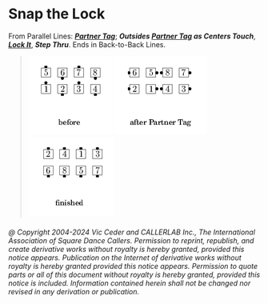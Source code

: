 
# Snap the Lock

From Parallel Lines:
***[Partner Tag](../a1/partner_tag.md)***;
***Outsides [Partner Tag](../a1/partner_tag.md)
as Centers Touch***,
***[Lock It](../a1/lock_it.md)***,
***Step Thru***.
Ends in Back-to-Back Lines.

> 
> ![alt](snap_the_lock-1.png)
> ![alt](snap_the_lock-2.png)
> ![alt](snap_the_lock-3.png)
> 

###### @ Copyright 2004-2024 Vic Ceder and CALLERLAB Inc., The International Association of Square Dance Callers. Permission to reprint, republish, and create derivative works without royalty is hereby granted, provided this notice appears. Publication on the Internet of derivative works without royalty is hereby granted provided this notice appears. Permission to quote parts or all of this document without royalty is hereby granted, provided this notice is included. Information contained herein shall not be changed nor revised in any derivation or publication.

